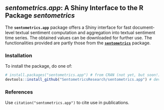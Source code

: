 
## _sentometrics.app_: A Shiny Interface to the R Package _sentometrics_

<!--- [![CRAN](http://www.r-pkg.org/badges/version/sentometrics.app)](https://cran.r-project.org/package=sentometrics.app) --->
<!--- [![Downloads](http://cranlogs.r-pkg.org/badges/sentometrics.app?color=brightgreen)](http://www.r-pkg.org/pkg/sentometrics.app) --->
<!--- [![Downloads](http://cranlogs.r-pkg.org/badges/grand-total/sentometrics.app?color=brightgreen)](http://www.r-pkg.org/pkg/sentometrics.app) --->
<!--- [![Pending Pull-Requests](http://githubbadges.herokuapp.com/SentometricsResearch/sentometrics.app/pulls.svg?style=flat)](https://github.com/SentometricsResearch/sentometrics.app/pulls) --->
<!--- [![Github Issues](http://githubbadges.herokuapp.com/SentometricsResearch/sentometrics.app/issues.svg)](https://github.com/SentometricsResearch/sentometrics.app/issues) --->

The **`sentometrics.app`** package offers a Shiny interface for fast document-level textual sentiment computation and aggregation into textual sentiment time series. The obtained values can be downloaded for further use. The functionalities provided are partly those from the [**`sentometrics`**](https://github.com/SentometricsResearch/sentometrics) package.

### Installation

To install the package, do one of:

```R
# install.packages("sentometrics.app") # from CRAN (not yet, but soon!)
devtools::install_github("SentometricsResearch/sentometrics.app") # development version (may be buggy...)
```

### References

Use `citation("sentometrics.app")` to cite use in publications.


